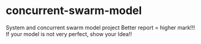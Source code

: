 # concurrent-swarm-model
System and concurrent swarm model project
Better report = higher mark!!!
If your model is not very perfect, show your Idea!!

